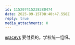 ```yaml
---
id: 115207415238380474
date: 2025-09-15T08:40:47.558Z
reply: true
media_attachments: 0
---
```


[@acevs](https://mastodon.social/@acevs) 要付费的，学校统一组织。


